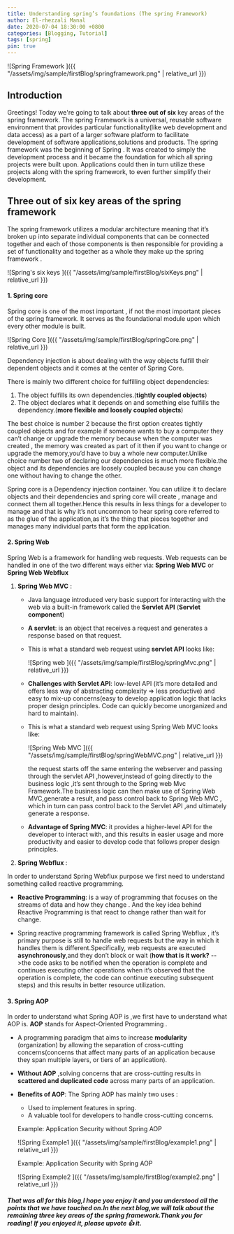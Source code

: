 ```yaml
---
title: Understanding spring’s foundations (The spring Framework)
author: El-rhezzali Manal
date: 2020-07-04 18:30:00 +0800
categories: [Blogging, Tutorial]
tags: [spring]
pin: true
---
```


![Spring Framework ]({{ "/assets/img/sample/firstBlog/springframework.png" | relative_url }})



## **Introduction**

Greetings!
 Today we're going to talk about **three out of six** key areas of the spring framework.
 The spring Framework is a universal,
 reusable software environment that provides particular functionality(like web development and data access)
 as a part of a larger software platform to facilitate development of software applications,solutions and products.
 The spring framework was the beginning of Spring .
 It was created to simply the development process and it became the foundation for which all spring projects were built upon.
 Applications could then in turn utilize these projects along with the spring framework,
 to even further simplify their development. 
 
 
## **Three out of six key areas of the spring framework**

The spring framework utilizes a modular architecture meaning that it’s broken up into separate individual 
components that can be connected together and each of those components is then responsible 
for providing a set of functionality and together as a whole they make up the spring framework .

![Spring's six keys ]({{ "/assets/img/sample/firstBlog/sixKeys.png" | relative_url }})

#### 1. **Spring core**

Spring core is one of the most important ,
if not the most important pieces of the spring framework.
It serves as the foundational module upon which every other module is built.

![Spring Core ]({{ "/assets/img/sample/firstBlog/springCore.png" | relative_url }})

Dependency injection is about dealing with the way objects fulfill their dependent objects and it comes at the center of Spring Core.

There is mainly two different choice for fulfilling object dependencies:

1. The object fulfills its own dependencies.(**tightly coupled objects**)
2. The object declares what it depends on and something else fulfills the dependency.(**more flexible and loosely coupled objects**)

The best choice is number 2 because 
the first option creates tightly coupled 
objects and  for example if someone wants to buy a 
computer they can’t change or upgrade the memory 
because when the computer was created , 
the memory was created as part of it then if you want 
to change or upgrade the memory,you’d have to buy a whole 
new computer.Unlike choice number two of declaring our 
dependencies is much more flexible.the object and its 
dependencies are loosely coupled because you can change 
one without having to change the other.  

Spring core is a Dependency injection container.
You can utilize it to declare objects and their dependencies 
and spring core will create , 
manage and connect them all together.Hence this results 
in less things for a developer to manage and that is why 
it’s not uncommon to hear spring core referred to as the 
glue of the application,as it’s the thing that pieces 
together and manages many individual parts that form the 
application.

#### 2. **Spring Web**

Spring Web is a framework for handling web requests.
Web requests can be handled in one of the two different ways either via:
**Spring Web MVC** or **Spring Web Webflux**

1. **Spring Web MVC** :
   * Java language introduced very basic support for interacting with the web via a built-in framework called the **Servlet API**
     (**Servlet component**)

   * **A servlet**: is an object that receives a request and generates a response based on that request.

   * This is what a standard web request using **servlet API** looks like:

     ![Spring web  ]({{ "/assets/img/sample/firstBlog/springMvc.png" | relative_url }})

   * **Challenges with Servlet API**: low-level API 
    (it’s more detailed and offers less way of abstracting 
    complexity => less productive) and easy to mix-up 
    concerns(easy to develop application logic that lacks proper design principles.
    Code can quickly become unorganized and hard to maintain).

   * This is what a standard web request using Spring Web MVC looks like:

     ![Spring Web MVC ]({{ "/assets/img/sample/firstBlog/springWebMVC.png" | relative_url }})

     the request starts off the same entering the webserver and 
     passing through the servlet API ,however,instead of going 
     directly to the business logic ,it’s sent through to the Spring 
     web Mvc Framework.The business logic can then make use of Spring 
     Web MVC,generate a result, and pass control back to Spring Web MVC ,
     which in turn can pass control back to the Servlet API ,and ultimately 
     generate a response.

   * **Advantage of Spring MVC**: it provides a higher-level API for the developer to interact with,
     and this results in easier usage and more productivity and easier 
     to develop code that follows proper design principles. 

2. **Spring Webflux** :

In order to understand Spring Webflux purpose we first need to 
understand something called reactive programming.

   * **Reactive Programming**: is a way of  programming that 
     focuses on the streams  of data and how they change .
     And the key idea behind Reactive Programming is that react 
     to change rather than wait for change.

   * Spring reactive programming framework is called Spring  Webflux ,
     it’s primary purpose is still to handle web requests but the way in 
     which it handles them is different.Specifically,
     web requests are executed **asynchronously**,and they don’t 
     block or wait (**how that is it work?** -->the code asks to be notified when 
     the operation is complete and continues executing other operations when 
     it’s observed that the operation is complete, the code can continue executing 
     subsequent steps) and this results in better resource utilization.

#### 3. **Spring AOP**

In order to understand what Spring AOP is ,we first have to understand what AOP is.
**AOP** stands for Aspect-Oriented Programming .

* A programming paradigm that aims to increase **modularity** (organization)
 by allowing the separation of cross-cutting concerns(concerns that affect 
 many parts of an application because they span multiple layers,
 or tiers of an application).
 
* **Without AOP** ,solving concerns that are cross-cutting results in **scattered and duplicated code** across many parts of an application.

* **Benefits of AOP**: The Spring AOP has mainly two uses :

    * Used to implement features in spring.
    * A valuable tool for developers to handle cross-cutting concerns.
     
     Example: Application Security without Spring AOP
      
     ![Spring Example1 ]({{ "/assets/img/sample/firstBlog/example1.png" | relative_url }})
     
     Example: Application Security with Spring AOP
      
     ![Spring Example2 ]({{ "/assets/img/sample/firstBlog/example2.png" | relative_url }})

##### That was all for this blog,I hope you enjoy it and you understood all the points that we have touched on.In the next blog,we will talk about the remaining three key areas of the spring framework.Thank you for reading! If you enjoyed it, please  upvote 👍 it.












